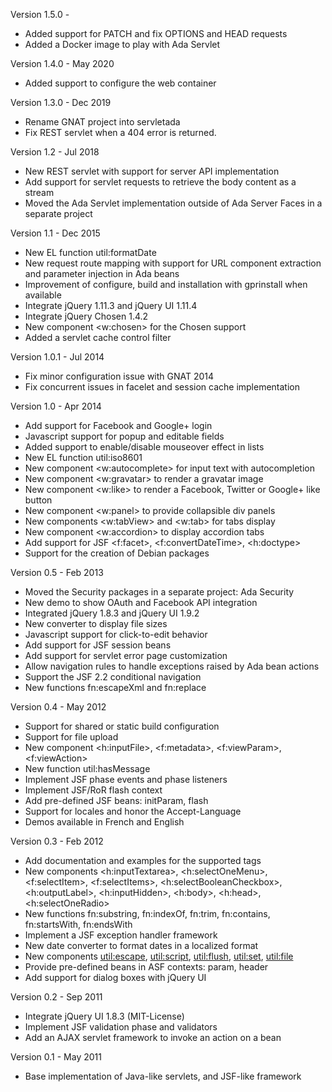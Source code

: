 Version 1.5.0   -
  - Added support for PATCH and fix OPTIONS and HEAD requests
  - Added a Docker image to play with Ada Servlet

Version 1.4.0   - May 2020
  - Added support to configure the web container

Version 1.3.0   - Dec 2019
  - Rename GNAT project into servletada
  - Fix REST servlet when a 404 error is returned.

Version 1.2     - Jul 2018
  - New REST servlet with support for server API implementation
  - Add support for servlet requests to retrieve the body content as a stream
  - Moved the Ada Servlet implementation outside of Ada Server Faces in a separate project

Version 1.1     - Dec 2015
  - New EL function util:formatDate
  - New request route mapping with support for URL component extraction and parameter
    injection in Ada beans
  - Improvement of configure, build and installation with gprinstall when available
  - Integrate jQuery 1.11.3 and jQuery UI 1.11.4
  - Integrate jQuery Chosen 1.4.2
  - New component <w:chosen> for the Chosen support
  - Added a servlet cache control filter

Version 1.0.1   - Jul 2014
  - Fix minor configuration issue with GNAT 2014
  - Fix concurrent issues in facelet and session cache implementation

Version 1.0     - Apr 2014
  - Add support for Facebook and Google+ login
  - Javascript support for popup and editable fields
  - Added support to enable/disable mouseover effect in lists
  - New EL function util:iso8601
  - New component <w:autocomplete> for input text with autocompletion
  - New component <w:gravatar> to render a gravatar image
  - New component <w:like> to render a Facebook, Twitter or Google+ like button
  - New component <w:panel> to provide collapsible div panels
  - New components <w:tabView> and <w:tab> for tabs display
  - New component <w:accordion> to display accordion tabs
  - Add support for JSF <f:facet>, <f:convertDateTime>, <h:doctype>
  - Support for the creation of Debian packages

Version 0.5     - Feb 2013
  - Moved the Security packages in a separate project: Ada Security
  - New demo to show OAuth and Facebook API integration
  - Integrated jQuery 1.8.3 and jQuery UI 1.9.2
  - New converter to display file sizes
  - Javascript support for click-to-edit behavior
  - Add support for JSF session beans
  - Add support for servlet error page customization
  - Allow navigation rules to handle exceptions raised by Ada bean actions
  - Support the JSF 2.2 conditional navigation
  - New functions fn:escapeXml and fn:replace

Version 0.4     - May 2012
  - Support for shared or static build configuration
  - Support for file upload
  - New component <h:inputFile>, <f:metadata>, <f:viewParam>, <f:viewAction>
  - New function util:hasMessage
  - Implement JSF phase events and phase listeners
  - Implement JSF/RoR flash context
  - Add pre-defined JSF beans: initParam, flash
  - Support for locales and honor the Accept-Language
  - Demos available in French and English

Version 0.3     - Feb 2012
  - Add documentation and examples for the supported tags
  - New components <h:inputTextarea>, <h:selectOneMenu>,
    <f:selectItem>, <f:selectItems>, <h:selectBooleanCheckbox>, <h:outputLabel>,
    <h:inputHidden>, <h:body>, <h:head>, <h:selectOneRadio>
  - New functions fn:substring, fn:indexOf, fn:trim, fn:contains,
    fn:startsWith, fn:endsWith
  - Implement a JSF exception handler framework
  - New date converter to format dates in a localized format
  - New components <util:escape>, <util:script>, <util:flush>,
    <util:set>, <util:file>
  - Provide pre-defined beans in ASF contexts: param, header
  - Add support for dialog boxes with jQuery UI

Version 0.2     - Sep 2011
  - Integrate jQuery UI 1.8.3 (MIT-License)
  - Implement JSF validation phase and validators
  - Add an AJAX servlet framework to invoke an action on a bean

Version 0.1     - May 2011
  - Base implementation of Java-like servlets, and JSF-like framework
